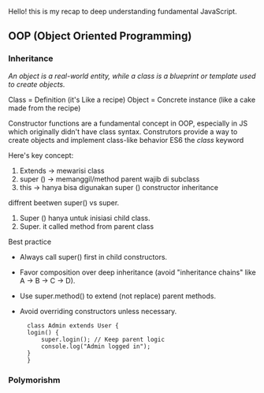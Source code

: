 
Hello! this is my recap to deep understanding fundamental JavaScript. 

## OOP (Object Oriented Programming)

### Inheritance

*An object is a real-world entity, while a class is a blueprint or template used to create objects.*

Class = Definition (it's Like a recipe)
Object = Concrete instance (like a cake made from the recipe)

Constructor functions are a fundamental concept in OOP, especially in JS which originally didn't have class syntax. Construtors provide a way to create objects and implement class-like behavior ES6 the   *class* keyword

Here's key concept: 
1. Extends -> mewarisi class
2. super () -> memanggil/method parent wajib di subclass
3. this -> hanya bisa digunakan super () constructor inheritance

diffrent beetwen super() vs super. 
1. Super () hanya untuk inisiasi child class.
2. Super. it called method from parent class

Best practice
- Always call super() first in child constructors.
- Favor composition over deep inheritance (avoid "inheritance chains" like A → B → C → D).
- Use super.method() to extend (not replace) parent methods.
- Avoid overriding constructors unless necessary.

        class Admin extends User {
        login() {
            super.login(); // Keep parent logic
            console.log("Admin logged in");
        }
        }



### Polymorishm 
